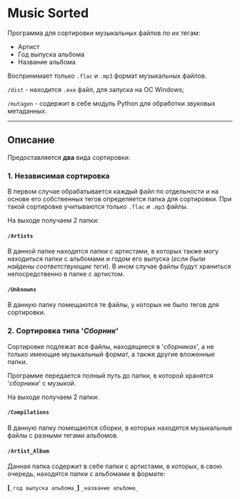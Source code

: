 # Music Sorted

Программа для сортировки музыкальных файлов по их тегам:
* Артист
* Год выпуска альбома
* Название альбома

Воспринимает только `.flac` и `.mp3` формат музыкальных файлов.

`/dist`     - находится `.exe` файл, для запуска на ОС Windows;

`/mutagen`  - содержит в себе модуль Python для обработки звуковых метаданных.
***
## Описание
Предоставляется **два** вида сортировки:

### 1. Независимая сортировка

В первом случае обрабатывается каждый файл по отдельности и на основе его собственных тегов определяется папка для сортировки. При такой сортировке учитываются только `.flac` и `.mp3` файлы. 

На выходе получаем 2 папки:
#### `/Artists`

В данной папке находятся папки с артистами, в которых также могу находиться папки с альбомами и годом его выпуска (_если были найдены соответствующие теги_). В ином случае файлы будут храниться непосредственно в папке с артистом.

#### `/Unknowns`

В данную папку помещаются те файлы, у которых не было тегов для сортировки.

### 2. Сортировка типа '_Сборник_'

Сортировке подлежат все файлы, находящиеся в '_сборниках_', а не только имеющие музыкальный формат, а также другие вложенные папки.

Программе передается полный путь до папки, в которой хранятся '_сборники_' с музыкой.

На выходе получаем 2 папки:
#### `/Compilations`

В данную папку помещаются сборки, в которых находятся музыкальные файлы с разными тегами альбомов.

#### `/Artist_Album`

Данная папка содержит в себе папки с артистами, в которых, в свою очередь, находятся папки с альбомами в формате: 

**[**`_год выпуска альбома_`**]** `_название альбома_`
#
